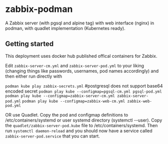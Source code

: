 # zabbix-podman
A Zabbix server (with pgsql and alpine tag) with web interface (nginx) in podman, with quadlet implementation (Kubernetes ready).


## Getting started
This deployment uses docker hub published offical containers for Zabbix.  

Edit `zabbix-server-cm.yml` and `zabbix-server-pod.yml` to your liking (changing things like passwords, usernames, pod names accordingly) and then either run directly with

`podman kube play zabbix-secrets.yml` #postgresql does not support base64 encoded secret 
`podman play kube --configmap=pgsql-cm.yml pgsql-pod.yml`
`podman play kube --configmap=zabbix-server-cm.yml zabbix-server-pod.yml`
`podman play kube --configmap=zabbix-web-cm.yml zabbix-web-pod.yml`

OR use Quadlet. 
Copy the pod and configmap definitions to /etc/containers/systemd or user systemd directory (systemctl --user). 
Copy the `quadlet/zabbix-server-pod.kube` file to /etc/containers/systemd. 
Then run `systemctl daemon-reload` and you should now have a service called `zabbix-server-pod.service` that you can start. 